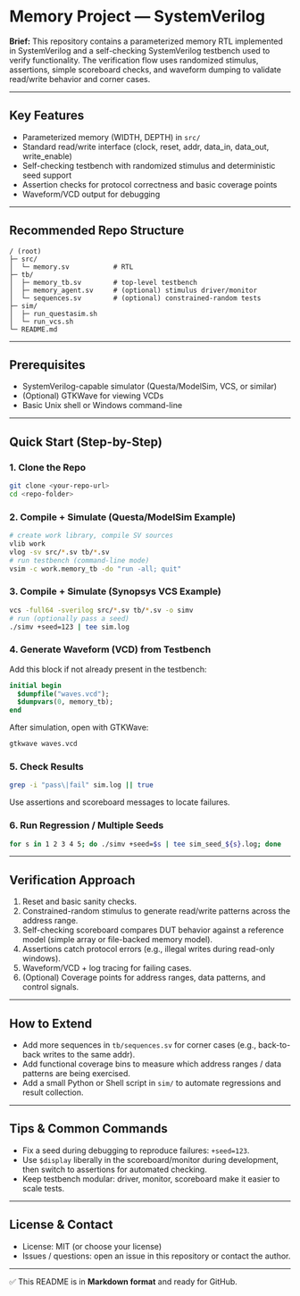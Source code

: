 # Memory Project — SystemVerilog

**Brief:**
This repository contains a parameterized memory RTL implemented in SystemVerilog and a self-checking SystemVerilog testbench used to verify functionality. The verification flow uses randomized stimulus, assertions, simple scoreboard checks, and waveform dumping to validate read/write behavior and corner cases.

---

## Key Features

* Parameterized memory (WIDTH, DEPTH) in `src/`
* Standard read/write interface (clock, reset, addr, data\_in, data\_out, write\_enable)
* Self-checking testbench with randomized stimulus and deterministic seed support
* Assertion checks for protocol correctness and basic coverage points
* Waveform/VCD output for debugging

---

## Recommended Repo Structure

```plaintext
/ (root)
├─ src/
│  └─ memory.sv           # RTL
├─ tb/
│  ├─ memory_tb.sv        # top-level testbench
│  ├─ memory_agent.sv     # (optional) stimulus driver/monitor
│  └─ sequences.sv        # (optional) constrained-random tests
├─ sim/
│  ├─ run_questasim.sh
│  └─ run_vcs.sh
└─ README.md
```

---

## Prerequisites

* SystemVerilog-capable simulator (Questa/ModelSim, VCS, or similar)
* (Optional) GTKWave for viewing VCDs
* Basic Unix shell or Windows command-line

---

## Quick Start (Step-by-Step)

### 1. Clone the Repo

```bash
git clone <your-repo-url>
cd <repo-folder>
```

### 2. Compile + Simulate (Questa/ModelSim Example)

```bash
# create work library, compile SV sources
vlib work
vlog -sv src/*.sv tb/*.sv
# run testbench (command-line mode)
vsim -c work.memory_tb -do "run -all; quit"
```

### 3. Compile + Simulate (Synopsys VCS Example)

```bash
vcs -full64 -sverilog src/*.sv tb/*.sv -o simv
# run (optionally pass a seed)
./simv +seed=123 | tee sim.log
```

### 4. Generate Waveform (VCD) from Testbench

Add this block if not already present in the testbench:

```systemverilog
initial begin
  $dumpfile("waves.vcd");
  $dumpvars(0, memory_tb);
end
```

After simulation, open with GTKWave:

```bash
gtkwave waves.vcd
```

### 5. Check Results

```bash
grep -i "pass\|fail" sim.log || true
```

Use assertions and scoreboard messages to locate failures.

### 6. Run Regression / Multiple Seeds

```bash
for s in 1 2 3 4 5; do ./simv +seed=$s | tee sim_seed_${s}.log; done
```

---

## Verification Approach

1. Reset and basic sanity checks.
2. Constrained-random stimulus to generate read/write patterns across the address range.
3. Self-checking scoreboard compares DUT behavior against a reference model (simple array or file-backed memory model).
4. Assertions catch protocol errors (e.g., illegal writes during read-only windows).
5. Waveform/VCD + log tracing for failing cases.
6. (Optional) Coverage points for address ranges, data patterns, and control signals.

---

## How to Extend

* Add more sequences in `tb/sequences.sv` for corner cases (e.g., back-to-back writes to the same addr).
* Add functional coverage bins to measure which address ranges / data patterns are being exercised.
* Add a small Python or Shell script in `sim/` to automate regressions and result collection.

---

## Tips & Common Commands

* Fix a seed during debugging to reproduce failures: `+seed=123`.
* Use `$display` liberally in the scoreboard/monitor during development, then switch to assertions for automated checking.
* Keep testbench modular: driver, monitor, scoreboard make it easier to scale tests.

---

## License & Contact

* License: MIT (or choose your license)
* Issues / questions: open an issue in this repository or contact the author.

---

✅ This README is in **Markdown format** and ready for GitHub.
